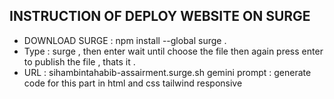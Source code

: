 ## INSTRUCTION OF DEPLOY WEBSITE ON SURGE    

- DOWNLOAD SURGE : npm install --global surge .
- Type : surge , then enter wait until choose the file then again press enter to publish the file , thats it .
- URL : sihambintahabib-assairment.surge.sh 
gemini prompt : generate code for this part in html and css tailwind responsive
